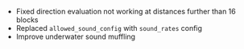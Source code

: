 - Fixed direction evaluation not working at distances further than 16 blocks
- Replaced `allowed_sound_config` with `sound_rates` config
- Improve underwater sound muffling
